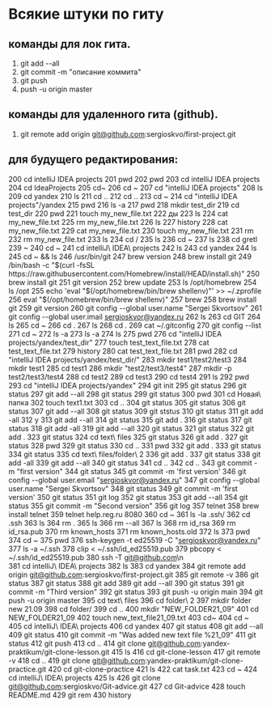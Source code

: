# Всякие штуки по гиту  
## команды для лок гита.  
1. git add --all
2. git commit -m "описание коммита"  
3. git push   
4. push -u origin master  


## команды для удаленного гита (github).  
1. git remote add origin git@github.com:sergioskvo/first-project.git  


## для будущего редактирования:  
200  cd intelliJ IDEA projects
  201  pwd
  202  pwd
  203  cd intelliJ IDEA projects
  204  cd IdeaProjects
  205  cd~
  206  cd ~
  207  cd "intelliJ IDEA projects"
  208  ls
  209  cd yandex
  210  ls
  211  cd ..
  212  cd ..
  213  cd ~
  214  cd "intelliJ IDEA projects"/yandex
  215  pwd
  216  ls -a
  217  pwd
  218  mkdir test_dir
  219  cd test_dir
  220  pwd
  221  touch my_new_file.txt
  222  ды
  223  ls
  224  cat my_new_file.txt
  225  rm my_new_file.txt
  226  ls
  227  history
  228  cat my_new_file.txt
  229  cat my_new_file.txt
  230  touch my_new_file.txt
  231  rm
  232  rm my_new_file.txt
  233  ls
  234  cd /
  235  ls
  236  cd ~
  237  ls
  238  cd gretl
  239  ~
  240  cd ~
  241  cd intelliJ\ IDEA\ projects
  242  ls
  243  cd yandex
  244  ls
  245  cd ~ && ls
  246  /usr/bin/git
  247  brew version
  248  brew install git
  249  /bin/bash -c "$(curl -fsSL https://raw.githubusercontent.com/Homebrew/install/HEAD/install.sh)"
  250  brew install git
  251  git version
  252  brew update
  253  ls /opt/homebrew
  254  ls /opt
  255  echo 'eval "$(/opt/homebrew/bin/brew shellenv)"' >> ~/.zprofile
  256  eval "$(/opt/homebrew/bin/brew shellenv)"
  257  brew
  258  brew install git
  259  git version
  260  git config --global user.name "Sergei Skvortsov"
  261  git config --global user.imail sergioskvor@yandex.ru
  262  ls
  263  cd GIT
  264  ls
  265  cd ~
  266  cd .
  267  ls
  268  cd .
  269  cat ~/.gitconfig
  270  git config --list
  271  cd ~
  272  ls -a
  273  ls -a
  274  ls
  275  pwd
  276  cd "intelliJ IDEA projects/yandex/test_dir"
  277  touch test_text_file.txt
  278  cat test_text_file.txt
  279  history
  280  cat test_text_file.txt
  281  pwd
  282  cd "intelliJ IDEA projects/yandex/test_dir/"
  283  mkdir test1/test2/test3
  284  mkdir test1
  285  cd test1
  286  mkdir "test2/test3/test4"
  287  mkdir -p test2/test3/test4
  288  cd test2
  289  cd test3
  290  cd test4
  291  ls
  292  pwd
  293  cd "intelliJ IDEA projects/yandex"
  294  git init 
  295  git status
  296  git status
  297  git add --all
  298  git status
  299  git status
  300  pwd
  301  cd Новая\ папка
  302  touch text1.txt
  303  cd ..
  304  git status
  305  git status
  306  git status
  307  git add --all
  308  git status
  309  git ststus
  310  git status
  311  git add -all
  312  y
  313  git add --all
  314  git status
  315  git add .
  316  git status
  317  git status
  318  git add -all
  319  git add --all
  320  git status
  321  git status
  322  git add .
  323  git status
  324  cd text\ files
  325  git status
  326  git add .
  327  git status
  328  pwd
  329  git status
  330  cd ..
  331  pwd
  332  git add .
  333  git status
  334  git status
  335  cd text\ files/folder\ 2
  336  git add .
  337  git status
  338  git add -all
  339  git add --all
  340  git status
  341  cd ..
  342  cd ..
  343  git commit -m "first version"
  344  git status
  345  git commit -m 'first version'
  346  git config --global user.email "sergioskvor@yandex.ru"
  347  git config --global user.name "Sergei Skvortsov"
  348  git status
  349  git commit -m 'first version'
  350  git status
  351  git log
  352  git status
  353  git add --all
  354  git status
  355  git commit -m "Second version"
  356  git log
  357  telnet
  358  brew install telnet
  359  telnet help.reg.ru 8080
  360  cd ~
  361  ls -la .ssh/
  362  cd .ssh
  363  ls
  364  rm .
  365  ls
  366  rm --all
  367  ls
  368  rm id_rsa
  369  rm id_rsa.pub
  370  rm known_hosts
  371  rm known_hosts.old
  372  ls
  373  pwd
  374  cd ~
  375  pwd
  376  ssh-keygen -t ed25519 -C "sergioskvor@yandex.ru"
  377  ls -a ~/.ssh
  378  clip < ~/.ssh/id_ed25519.pub
  379   pbcopy < ~/.ssh/id_ed25519.pub
  380  ssh -T git@github.com\n  
  381  cd intelliJ\ IDEA\ projects
  382  ls
  383  cd yandex
  384  git remote add origin git@github.com:sergioskvo/first-project.git
  385  git remote -v
  386  git status
  387  git status
  388  git add
  389  git add --all
  390  git status
  391  git commit -m "Third version"
  392  git status
  393  git push -u origin main
  394  git push -u origin master
  395  cd text\ files
  396  cd folder\ 2
  397  mkdir folder new 21.09
  398  cd folder/
  399  cd ..
  400  mkdir "NEW_FOLDER21_09"
  401  cd NEW_FOLDER21_09
  402  touch new_text_file21_09.txt
  403  cd~
  404  cd ~
  405  cd intelliJ\ IDEA\ projects
  406  cd yandex
  407  git status
  408  git add --all
  409  git status
  410  git commit -m "Was added new text file %21_09"
  411  git status
  412  git push
  413  cd ..
  414  git clone git@github.com:yandex-praktikum/git-clone-lesson.git
  415  ls
  416  cd git-clone-lesson
  417  git remote -v
  418  cd ..
  419  git clone git@github.com:yandex-praktikum/git-clone-practice.git
  420  cd git-clone-practice
  421  ls
  422  cat task.txt
  423  cd ~
  424  cd intelliJ\ IDEA\ projects
  425  ls
  426  git clone git@github.com:sergioskvo/Git-advice.git
  427  cd Git-advice
  428  touch README.md
  429  git rem
  430  history
